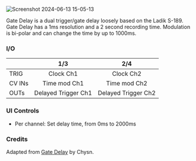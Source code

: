 ![Screenshot 2024-06-13 15-05-13](https://github.com/djphazer/O_C-Phazerville/assets/109086194/52e1c03c-d391-4fd6-9bbe-1bc45e18a550)

Gate Delay is a dual trigger/gate delay loosely based on the Ladik S-189. Gate Delay has a 1ms resolution and a 2 second recording time. Modulation is bi-polar and can change the time by up to 1000ms.


### I/O

|        | 1/3 | 2/4 |
| ------ | :-: | :-: |
| TRIG   | Clock Ch1 | Clock Ch2 |
| CV INs | Time mod Ch1 | Time mod Ch2 |
| OUTs   | Delayed Trigger Ch1 | Delayed Trigger Ch2 |

### UI Controls
* Per channel: Set delay time, from 0ms to 2000ms


### Credits
Adapted from [Gate Delay](https://github.com/Chysn/O_C-HemisphereSuite/wiki/Gate-Delay) by Chysn.
